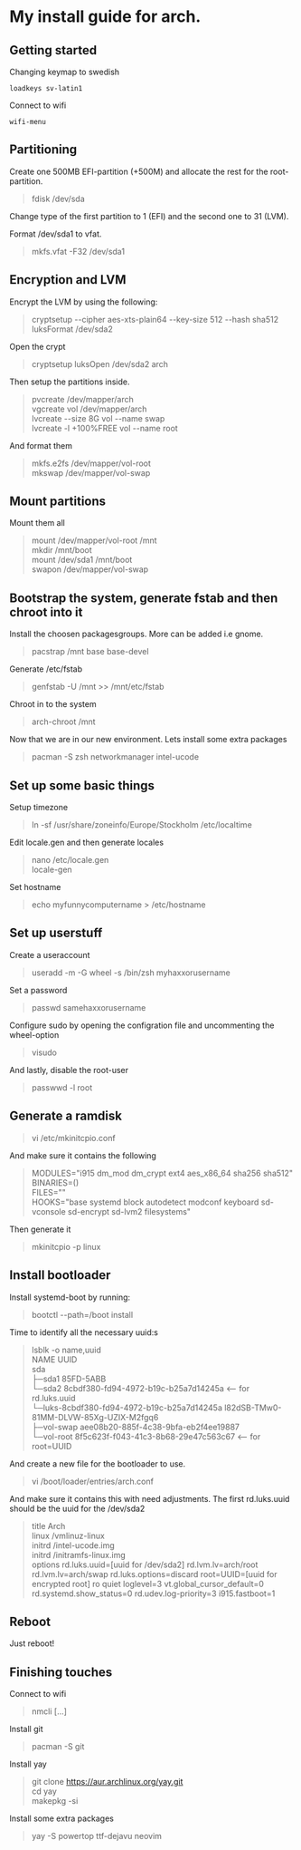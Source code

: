 # My install guide for arch.

## Getting started
Changing keymap to swedish  
```  
loadkeys sv-latin1   
```   

Connect to wifi
```
wifi-menu
```

## Partitioning
Create one 500MB EFI-partition (+500M) and allocate the rest for the root-partition.
> fdisk /dev/sda

Change type of the first partition to 1 (EFI) and the second one to 31 (LVM).

Format /dev/sda1 to vfat.
> mkfs.vfat -F32 /dev/sda1

## Encryption and LVM

Encrypt the LVM by using the following:  
>cryptsetup --cipher aes-xts-plain64 --key-size 512 --hash sha512 luksFormat /dev/sda2

Open the crypt
> cryptsetup luksOpen /dev/sda2 arch

Then setup the partitions inside.
>pvcreate /dev/mapper/arch  
>vgcreate vol /dev/mapper/arch  
>lvcreate --size 8G vol --name swap  
>lvcreate -l +100%FREE vol --name root  

And format them
>mkfs.e2fs /dev/mapper/vol-root  
>mkswap /dev/mapper/vol-swap

## Mount partitions

Mount them all
>mount /dev/mapper/vol-root /mnt  
>mkdir /mnt/boot  
>mount /dev/sda1 /mnt/boot  
>swapon /dev/mapper/vol-swap  

## Bootstrap the system, generate fstab and then chroot into it
Install the choosen packagesgroups. More can be added i.e gnome.
>pacstrap /mnt base base-devel

Generate /etc/fstab
>genfstab -U /mnt >> /mnt/etc/fstab

Chroot in to the system
>arch-chroot /mnt

Now that we are in our new environment. Lets install some extra packages
>pacman -S zsh networkmanager intel-ucode

## Set up some basic things
Setup timezone
> ln -sf /usr/share/zoneinfo/Europe/Stockholm /etc/localtime

Edit locale.gen and then generate locales
> nano /etc/locale.gen  
> locale-gen

Set hostname
> echo  myfunnycomputername > /etc/hostname

## Set up userstuff
Create a useraccount
> useradd -m -G wheel -s /bin/zsh myhaxxorusername

Set a password
> passwd samehaxxorusername

Configure sudo by opening the configration file and uncommenting the wheel-option
> visudo

And lastly, disable the root-user
> passwwd -l root

## Generate a ramdisk

> vi /etc/mkinitcpio.conf

And make sure it contains the following
>MODULES="i915 dm_mod dm_crypt ext4 aes_x86_64 sha256 sha512"  
>BINARIES=()  
>FILES=""  
>HOOKS="base systemd block autodetect modconf keyboard sd-vconsole sd-encrypt sd-lvm2 filesystems"  

Then generate it
> mkinitcpio -p linux

## Install bootloader
Install systemd-boot by running:
> bootctl --path=/boot install

Time to identify all the necessary uuid:s
> lsblk -o name,uuid  
NAME                                          UUID  
sda                                             
├─sda1                                        85FD-5ABB  
└─sda2                                        8cbdf380-fd94-4972-b19c-b25a7d14245a <-- for rd.luks.uuid  
  └─luks-8cbdf380-fd94-4972-b19c-b25a7d14245a l82dSB-TMw0-81MM-DLVW-85Xg-UZIX-M2fgq6  
    ├─vol-swap                                aee08b20-885f-4c38-9bfa-eb2f4ee19887  
    └─vol-root                                8f5c623f-f043-41c3-8b68-29e47c563c67 <-- for root=UUID  
  


And create a new file for the bootloader to use.
> vi /boot/loader/entries/arch.conf

And make sure it contains this with need adjustments. The first rd.luks.uuid should be the uuid for the /dev/sda2
>title	Arch  
>linux	/vmlinuz-linux  
>initrd	/intel-ucode.img  
>initrd	/initramfs-linux.img  
>options rd.luks.uuid=[uuid for /dev/sda2] rd.lvm.lv=arch/root rd.lvm.lv=arch/swap rd.luks.options=discard root=UUID=[uuid for encrypted root] ro quiet loglevel=3 vt.global_cursor_default=0 rd.systemd.show_status=0 rd.udev.log-priority=3 i915.fastboot=1  



## Reboot
Just reboot!

## Finishing touches 
Connect to wifi
> nmcli [...]

Install git
> pacman -S git

Install yay
> git clone https://aur.archlinux.org/yay.git  
> cd yay  
> makepkg -si  

Install some extra packages
> yay -S powertop ttf-dejavu neovim







